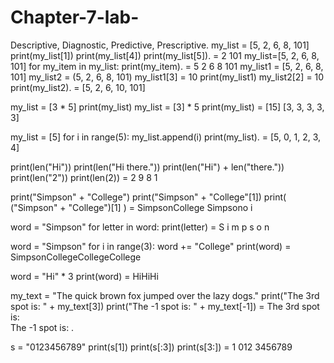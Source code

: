 # Chapter-7-lab-
Descriptive, Diagnostic, Predictive, Prescriptive.
my_list = [5, 2, 6, 8, 101]
print(my_list[1])
print(my_list[4])
print(my_list[5]). =  2
                     101
my_list=[5, 2, 6, 8, 101]
for my_item in my_list:
    print(my_item). = 5
2
6
8
101
my_list1 = [5, 2, 6, 8, 101]
my_list2 = (5, 2, 6, 8, 101)
my_list1[3] = 10
print(my_list1)
my_list2[2] = 10
print(my_list2).  = [5, 2, 6, 10, 101]

my_list = [3 * 5]
print(my_list)
my_list = [3] * 5
print(my_list) = [15]
[3, 3, 3, 3, 3]

my_list = [5]
for i in range(5):
    my_list.append(i)
print(my_list).  = [5, 0, 1, 2, 3, 4]

print(len("Hi"))
print(len("Hi there."))
print(len("Hi") + len("there."))
print(len("2"))
print(len(2))   = 2
9
8
1

print("Simpson" + "College")
print("Simpson" + "College"[1])
print( ("Simpson" + "College")[1] )  = SimpsonCollege
Simpsono
i

word = "Simpson"
for letter in word:
 print(letter) = S
i
m
p
s
o
n

word = "Simpson"
for i in range(3):
    word += "College"
print(word)   = SimpsonCollegeCollegeCollege

word = "Hi" * 3
print(word)  = HiHiHi

my_text = "The quick brown fox jumped over the lazy dogs."
print("The 3rd spot is: " + my_text[3])
print("The -1 spot is: " + my_text[-1])   = The 3rd spot is:  
The -1 spot is: .

s = "0123456789"
print(s[1])
print(s[:3])
print(s[3:])   = 1
012
3456789




